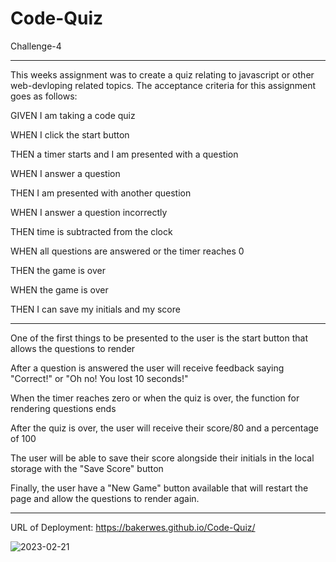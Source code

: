 # Code-Quiz

Challenge-4

***

This weeks assignment was to create a quiz relating to javascript or other web-devloping related topics. The acceptance criteria for this assignment goes as follows:

GIVEN I am taking a code quiz

WHEN I click the start button

THEN a timer starts and I am presented with a question

WHEN I answer a question

THEN I am presented with another question

WHEN I answer a question incorrectly

THEN time is subtracted from the clock

WHEN all questions are answered or the timer reaches 0

THEN the game is over

WHEN the game is over

THEN I can save my initials and my score

***

One of the first things to be presented to the user is the start button that allows the questions to render

After a question is answered the user will receive feedback saying "Correct!" or "Oh no! You lost 10 seconds!"

When the timer reaches zero or when the quiz is over, the function for rendering questions ends

After the quiz is over, the user will receive their score/80 and a percentage of 100

The user will be able to save their score alongside their initials in the local storage with the "Save Score" button

Finally, the user have a "New Game" button available that will restart the page and allow the questions to render again. 

***
URL of Deployment: https://bakerwes.github.io/Code-Quiz/

![2023-02-21](https://user-images.githubusercontent.com/122948418/220255154-17f740c6-5a92-47fe-9f47-17e48bc64da3.png)


